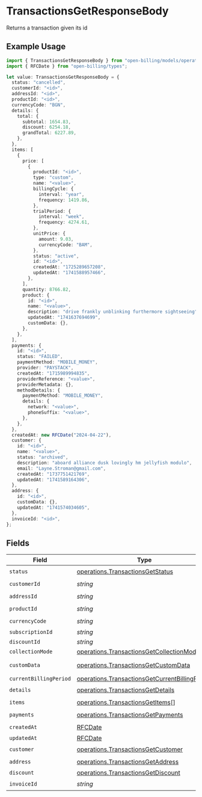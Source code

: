 # TransactionsGetResponseBody

Returns a transaction given its id

## Example Usage

```typescript
import { TransactionsGetResponseBody } from "open-billing/models/operations";
import { RFCDate } from "open-billing/types";

let value: TransactionsGetResponseBody = {
  status: "cancelled",
  customerId: "<id>",
  addressId: "<id>",
  productId: "<id>",
  currencyCode: "BGN",
  details: {
    total: {
      subtotal: 1654.83,
      discount: 6254.18,
      grandTotal: 6227.89,
    },
  },
  items: [
    {
      price: [
        {
          productId: "<id>",
          type: "custom",
          name: "<value>",
          billingCycle: {
            interval: "year",
            frequency: 1419.86,
          },
          trialPeriod: {
            interval: "week",
            frequency: 4274.61,
          },
          unitPrice: {
            amount: 9.03,
            currencyCode: "BAM",
          },
          status: "active",
          id: "<id>",
          createdAt: "1725289657208",
          updatedAt: "1741588957466",
        },
      ],
      quantity: 8766.82,
      product: {
        id: "<id>",
        name: "<value>",
        description: "drive frankly unblinking furthermore sightseeing",
        updatedAt: "1741637694699",
        customData: {},
      },
    },
  ],
  payments: {
    id: "<id>",
    status: "FAILED",
    paymentMethod: "MOBILE_MONEY",
    provider: "PAYSTACK",
    createdAt: "1715989994835",
    providerReference: "<value>",
    providerMetadata: {},
    methodDetails: {
      paymentMethod: "MOBILE_MONEY",
      details: {
        network: "<value>",
        phoneSuffix: "<value>",
      },
    },
  },
  createdAt: new RFCDate("2024-04-22"),
  customer: {
    id: "<id>",
    name: "<value>",
    status: "archived",
    description: "aboard alliance dusk lovingly hm jellyfish modulo",
    email: "Layne.Stroman@gmail.com",
    createdAt: "1737751421769",
    updatedAt: "1741589164306",
  },
  address: {
    id: "<id>",
    customData: {},
    updatedAt: "1741574034605",
  },
  invoiceId: "<id>",
};
```

## Fields

| Field                                                                                                            | Type                                                                                                             | Required                                                                                                         | Description                                                                                                      |
| ---------------------------------------------------------------------------------------------------------------- | ---------------------------------------------------------------------------------------------------------------- | ---------------------------------------------------------------------------------------------------------------- | ---------------------------------------------------------------------------------------------------------------- |
| `status`                                                                                                         | [operations.TransactionsGetStatus](../../models/operations/transactionsgetstatus.md)                             | :heavy_check_mark:                                                                                               | N/A                                                                                                              |
| `customerId`                                                                                                     | *string*                                                                                                         | :heavy_check_mark:                                                                                               | N/A                                                                                                              |
| `addressId`                                                                                                      | *string*                                                                                                         | :heavy_check_mark:                                                                                               | N/A                                                                                                              |
| `productId`                                                                                                      | *string*                                                                                                         | :heavy_check_mark:                                                                                               | N/A                                                                                                              |
| `currencyCode`                                                                                                   | *string*                                                                                                         | :heavy_check_mark:                                                                                               | N/A                                                                                                              |
| `subscriptionId`                                                                                                 | *string*                                                                                                         | :heavy_minus_sign:                                                                                               | N/A                                                                                                              |
| `discountId`                                                                                                     | *string*                                                                                                         | :heavy_minus_sign:                                                                                               | N/A                                                                                                              |
| `collectionMode`                                                                                                 | [operations.TransactionsGetCollectionMode](../../models/operations/transactionsgetcollectionmode.md)             | :heavy_minus_sign:                                                                                               | N/A                                                                                                              |
| `customData`                                                                                                     | [operations.TransactionsGetCustomData](../../models/operations/transactionsgetcustomdata.md)                     | :heavy_minus_sign:                                                                                               | Any valid JSON value                                                                                             |
| `currentBillingPeriod`                                                                                           | [operations.TransactionsGetCurrentBillingPeriod](../../models/operations/transactionsgetcurrentbillingperiod.md) | :heavy_minus_sign:                                                                                               | N/A                                                                                                              |
| `details`                                                                                                        | [operations.TransactionsGetDetails](../../models/operations/transactionsgetdetails.md)                           | :heavy_check_mark:                                                                                               | N/A                                                                                                              |
| `items`                                                                                                          | [operations.TransactionsGetItems](../../models/operations/transactionsgetitems.md)[]                             | :heavy_check_mark:                                                                                               | N/A                                                                                                              |
| `payments`                                                                                                       | [operations.TransactionsGetPayments](../../models/operations/transactionsgetpayments.md)                         | :heavy_check_mark:                                                                                               | N/A                                                                                                              |
| `createdAt`                                                                                                      | [RFCDate](../../types/rfcdate.md)                                                                                | :heavy_check_mark:                                                                                               | N/A                                                                                                              |
| `updatedAt`                                                                                                      | [RFCDate](../../types/rfcdate.md)                                                                                | :heavy_minus_sign:                                                                                               | N/A                                                                                                              |
| `customer`                                                                                                       | [operations.TransactionsGetCustomer](../../models/operations/transactionsgetcustomer.md)                         | :heavy_check_mark:                                                                                               | N/A                                                                                                              |
| `address`                                                                                                        | [operations.TransactionsGetAddress](../../models/operations/transactionsgetaddress.md)                           | :heavy_check_mark:                                                                                               | N/A                                                                                                              |
| `discount`                                                                                                       | [operations.TransactionsGetDiscount](../../models/operations/transactionsgetdiscount.md)                         | :heavy_minus_sign:                                                                                               | N/A                                                                                                              |
| `invoiceId`                                                                                                      | *string*                                                                                                         | :heavy_check_mark:                                                                                               | N/A                                                                                                              |